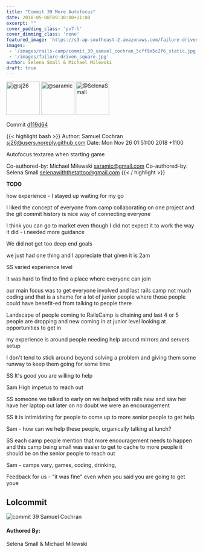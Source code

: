 ```yaml
---
title: "Commit 39 More Autofocus"
date: 2018-05-08T09:30:00+11:00
excerpt: ""
cover_padding_class: 'pv7-l'
cover_dimming_class: 'none'
featured_image: 'https://s3-ap-southeast-2.amazonaws.com/failure-driven-blog/railscamp-24-woodfield-hobart/commit_39_samuel_cochran_5cff9e5c2f6.gif'
images:
 - '/images/rails-camp/commit_39_samuel_cochran_5cff9e5c2f6_static.jpg'
 - '/images/failure-driven_square.jpg'
author: Selena Small & Michael Milewski 
draft: true
---
```


<img alt="@sj26" src="//github.com/sj26.png" style="display: inline; width: 88px;" height="88" />
<img alt="@saramic" src="//github.com/saramic.png" style="display: inline; width: 88px;" height="88" />
<img alt="@SelenaSmall" src="//github.com/SelenaSmall.png" style="display: inline; width: 88px;" height="88" />

Commit [d119d64](https://github.com/failure-driven/railscamp-search-term/commit/d119d649dde8d5ef00bfbfa46a5ae706a8ad7916)

{{< highlight bash >}}
Author: Samuel Cochran <sj26@users.noreply.github.com>
Date:   Mon Nov 26 01:51:00 2018 +1100

Autofocus textarea when starting game

Co-authored-by: Michael Milewski <saramic@gmail.com>
Co-authored-by: Selena Small <selenawiththetattoo@gmail.com>
{{< / highlight >}}

**TODO**

how experience - I stayed up waiting for my     go

I liked the concept of everyone from camp collaborating on one project and the
git commit history is nice way of connecting everyone

I think you can go to market even though I did not expect it to work the way
it did - i needed more guidance

We did not get too deep end goals

we just had one thing and I appreciate that given it is 2am

SS varied experience level

it was hard to find to find a place where everyone can join

our main focus was to get everyone involved and last rails camp not much coding and
that is a shame for a lot of junior people where those people could have
benefit-ed from talking to people there

Landscape of people coming to RailsCamp is chaining and last 4 or 5 people
are dropping and new coming in at junior level looking at opportunities to get
in

my experience is around people needing help around mirrors and servers setup

I don't tend to stick around beyond solving a problem and giving them some
runway to keep them going for some time

SS It's good you are willing to help

Sam High impetus to reach out

SS someone we talked to early on we helped with rails new and saw her have
her laptop out later on no doubt we were an encouragement

SS it is intimidating for people to come up to more senior people to get help

Sam - how can we help these people, organically talking at lunch?

SS each camp people mention that more encouragement needs to happen and
this camp being small was easier to get to cache to more people
it should be on the senior people to reach out

Sam - camps vary, games, coding, drinking,

Feedback for us - "it was fine" even when you said you are going to get youe

## Lolcommit

![commit 39 Samuel Cochran](https://s3-ap-southeast-2.amazonaws.com/failure-driven-blog/railscamp-24-woodfield-hobart/commit_39_samuel_cochran_5cff9e5c2f6.gif)

#### Authored By:

Selena Small & Michael Milewski
